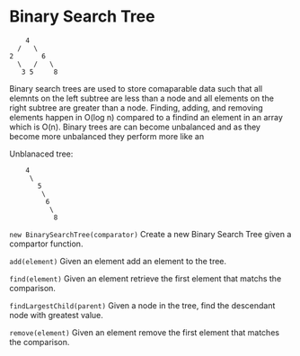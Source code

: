 # Binary Search Tree
```
    4
  /   \
2       6
  \   /   \
   3 5     8
```
Binary search trees are used to store comaparable data such that all elemnts on the left subtree are less than a node and all elements on the right subtree are greater than a node. Finding, adding, and removing elements happen in O(log n) compared to a findind an element in an array which is O(n). Binary trees are can become unbalanced and as they become more unbalanced they perform more like an

Unblanaced tree:
```
    4
     \
       5
        \
         6
          \
           8
```

`new BinarySearchTree(comparator)` Create a new Binary Search Tree given a compartor function.

`add(element)` Given an element add an element to the tree.

`find(element)` Given an element retrieve the first element that matchs the comparison.

`findLargestChild(parent)` Given a node in the tree, find the descendant node with greatest value.

`remove(element)` Given an element remove the first element that matches the comparison.